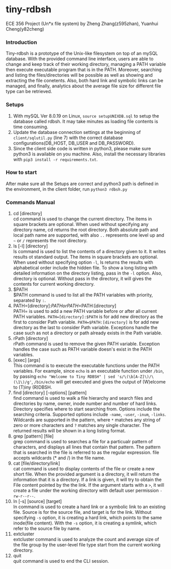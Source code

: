 # tiny-rdbsh
ECE 356 Project \(Un*x file system\) 
by Zheng Zhang\(z595zhan\), Yuanhui Cheng\(y82cheng\)


### Introduction
Tiny-rdbsh is a prototype of the Unix-like filesystem on top of an mySQL database. With the provided command line interface, users are able to change and keep track of their working directory, managing a PATH variable then execute executable program that is in the PATH. Moreover, searching and listing the files/directories will be possible as well as showing and extracting the file conetents. Also, both hard link and symbolic links can be managed, and finally, analytics about the average file size for different file type can be retrieved.

### Setups
1. With mySQL Ver 8.0.19 on Linux, `source setupUNIXDB.sql` to setup the database called rdbsh. It may take minutes as loading file contents is time consuming.
2. Update the database connection settings at the beginning of `client/sqlutil.py` (line 7) with the correct database configurations(DB_HOST, DB_USER and DB_PASSWORD).
3. Since the client side code is written in python3, please make sure python3 is available on you machine. Also, install the necessary libraries with `pip3 install -r requirements.txt`.

### How to start
After make sure all the Setups are correct and python3 path is defined in the environment, in the client folder, run `python3 rdbsh.py`

### Commands Manual
1. cd \[directory\] <br/>
cd command is used to change the current directory. The items in square brackets are optional. When used without specifying any directory name, cd returns the root directory. Both absolute path and local path name are supported, with also `..` represents one level up and `~` or `/` represents the root directory.
2. ls \[-l\] \[directory\] <br/>
ls command is used to list the contents of a directory given to it. It writes results ot standard output. The items in square brackets are optional. When used without specifying option `-l`, ls returns the results with alphabetical order include the hidden file. To show a long listing with detailed information on the directory listing, pass in the `-l` option. Also, directory is optional. Without pass in the directory, it will gives the contents for current working directory.
3. $PATH <br/>
$PATH command is used to list all the PATH variables with priority, separated by `:`.
4. PATH=\[directory\]:$PATH or PATH=$PATH:\[directory\] <br/>
PATH= is used to add a new PATH variable before or after all current PATH variables. `PATH=[directory]:$PATH` is for add new directory as the first to consider Path variable. `PATH=$PATH:[directory]` is for add new directory as the last to consider Path variable. Exceptions handle the case such as not a directory or path already exists in the Path variable.
5. rPath \[directory\] <br/>
rPath command is used to remove the given PATH variable. Exception handles the case such as PATH variable doesn's exist in the PATH variables.
6. \[exec\] \[args\] <br/>
This command is to execute the executable functions under the PATH variables. For example, since `echo` is an executable function under `/bin`, by passing `echo "Welcome to Tiny RDBSH" | sed 's/\(\b[A-Z]\)/\(\1\)/g'`, `/bin/echo` will get executed and gives the output of (W)elcome to (T)iny (R)DBSH.
7. find \[directory\] \[-options\] \[pattern\] <br/>
find command is used to walk a file hierarchy and search files and directories by name, owner, inode number and number of hard links. Directory specifies where to start searching from. Options include the searching criteria. Supported options include `-name`, `-user`, `-inum`, `-links`. Wildcards are supported in the pattern, where `*` matches any string of zero or more characters and `?` matches any single character. The returned results will be shown in a long listing format.
8. grep \[pattern\] \[file\] <br/>
grep command is used to searches a file for a particualr pattern of characters, and displays all lines that contain that pattern. The pattern that is searched in the file is referred to as the regular expression. file accepts wildcards (\* and \/) in the file name.
9. cat \[file\/directory\/link\] <br/>
cat command is used to display contents of the file or create a new short file. When the provided argument is a directory, it will return the information that it is a directory. If a link is given, it will try to obtain the File content pointed by the the link. If the argument starts with a `>`, it will create a file under the working directory with default user permission `-rw-r--r--`.
10. ln \[-s\] \[source\] \[target\] <br/>
ln command is used to create a hard link or a symbolic link to an existing file. Source is for the source file, and target is for the link. Without specifying `-s` option, it is creating a hard link, which points to the same inode(file content). With the `-s` option, it is creating a symlink, which refer to the source file by name.
11. extcluster <br/>
extcluster command is used to analyze the count and average size of the file group by the user-level file type start from the current working directory.  
12. quit <br/>
quit command is used to end the CLI session.





















